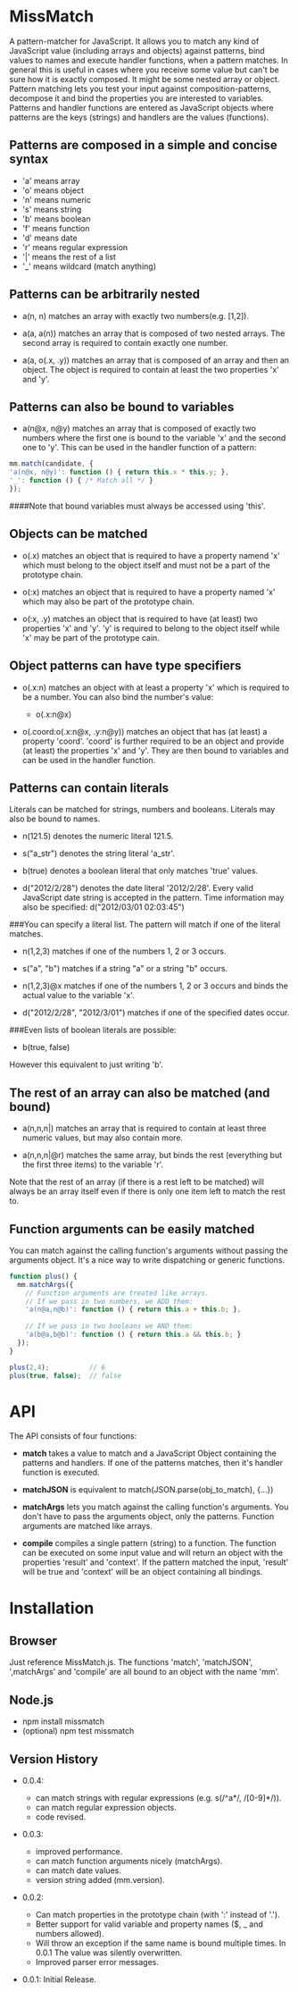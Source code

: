 MissMatch
=========

A pattern-matcher for JavaScript. It allows you to match any kind of JavaScript value (including arrays and objects) against patterns, bind values to names and execute 
handler functions, when a pattern matches. In general this is useful in cases where you receive some value but can't be sure how it is exactly composed. It might be
some nested array or object. Pattern matching lets you test your input against composition-patterns, decompose it and bind the properties you are interested to variables.
Patterns and handler functions are entered as JavaScript objects where patterns are the keys (strings) and handlers are the values (functions).

Patterns are composed in a simple and concise syntax
----------------------------------------------------

  - 'a' means array
  - 'o' means object
  - 'n' means numeric
  - 's' means string
  - 'b' means boolean
  - 'f' means function
  - 'd' means date
  - 'r' means regular expression
  - '|' means the rest of a list
  - '_' means wildcard (match anything)


Patterns can be arbitrarily nested
----------------------------------

  - a(n, n) matches an array with exactly two numbers(e.g. [1,2]).  
  
  - a(a, a(n)) matches an array that is composed of two nested arrays. The second array is required to contain exactly one number.  
  
  - a(a, o(.x, .y)) matches an array that is composed of an array and then an object. The object is required to contain at least 
    the two properties 'x' and 'y'.  


Patterns can also be bound to variables
---------------------------------------

  - a(n@x, n@y) matches an array that is composed of exactly two numbers where the first one is bound to the variable 'x' and the second one
    to 'y'. This can be used in the handler function of a pattern:  
    
```  js
mm.match(candidate, {   
'a(n@x, n@y)': function () { return this.x * this.y; },
'_': function () { /* Match all */ }
});

```

####Note that bound variables must always be accessed using 'this'.

Objects can be matched
----------------------

  - o(.x) matches an object that is required to have a property namend 'x' which must belong to the object itself and must not be a part
    of the prototype chain.
    
  - o(:x) matches an object that is required to have a property named 'x' which may also be part of the prototype chain.
  
  - o(:x, .y) matches an object that is required to have (at least) two properties 'x' and 'y'. 'y' is required to belong to the object itself
    while 'x' may be part of the prototype cain.

Object patterns can have type specifiers
----------------------------------------

  - o(.x:n) matches an object with at least a property 'x' which is required to be a number. You can also bind the number's value:  
    
      * o(.x:n@x)  
      
  - o(.coord:o(.x:n@x, .y:n@y)) matches an object that has (at least) a property 'coord'. 'coord' is further required to be an object and provide
    (at least) the properties 'x' and 'y'. They are then bound to variables and can be used in the handler function.  
    

Patterns can contain literals
-----------------------------

  Literals can be matched for strings, numbers and booleans. Literals may also be bound to names.
  
  - n(121.5) denotes the numeric literal 121.5.
    
  - s("a_str") denotes the string literal 'a_str'.
  
  - b(true) denotes a boolean literal that only matches 'true' values.
  
  - d("2012/2/28") denotes the date literal '2012/2/28'. Every valid JavaScript date string is accepted in the pattern. Time information may also be specified: d("2012/03/01 02:03:45")
  
  ###You can specify a literal list. The pattern will match if one of the literal matches.
  
  - n(1,2,3) matches if one of the numbers 1, 2 or 3 occurs.
  
  - s("a", "b") matches if a string "a" or a string "b" occurs.
  
  - n(1,2,3)@x matches if one of the numbers 1, 2 or 3 occurs and binds the actual value to the variable 'x'.
  
  - d("2012/2/28", "2012/3/01") matches if one of the specified dates occur.
  
  ###Even lists of boolean literals are possible:
  
  - b(true, false)
  
  However this equivalent to just writing 'b'.
    
    
The rest of an array can also be matched (and bound)
----------------------------------------------------

  - a(n,n,n|) matches an array that is required to contain at least three numeric values, but may also contain more.  
    
  - a(n,n,n|@r) matches the same array, but binds the rest (everything but the first three items) to the variable 'r'.
  
Note that the rest of an array (if there is a rest left to be matched) will always be an array itself even if there is only one item left
to match the rest to.


Function arguments can be easily matched
----------------------------------------

You can match against the calling function's arguments without passing the arguments object. It's a nice way to write dispatching or generic functions.

```  js
function plus() {
  mm.matchArgs({
    // Function arguments are treated like arrays.
    // If we pass in two numbers, we ADD them:
    'a(n@a,n@b)': function () { return this.a + this.b; },
    
    // If we pass in two booleans we AND them:
    'a(b@a,b@b)': function () { return this.a && this.b; }    
  });
}

plus(2,4);          // 6 
plus(true, false);  // false
```

API
===

The API consists of four functions:
  
  - **match** takes a value to match and a JavaScript Object containing the patterns and handlers. If one of the patterns matches, then
    it's handler function is executed.
    
  - **matchJSON** is equivalent to match(JSON.parse(obj_to_match), {...})
  
  - **matchArgs** lets you match against the calling function's arguments. You don't have to pass the arguments object, only the patterns.
    Function arguments are matched like arrays.
  
  - **compile** compiles a single pattern (string) to a function. The function can be executed on some input value and will return an object
    with the properties 'result' and 'context'. If the pattern matched the input, 'result' will be true and 'context' will be an object containing
    all bindings.


Installation
============

Browser
-------

Just reference MissMatch.js. The functions 'match', 'matchJSON', ',matchArgs' and 'compile' are all bound to an object with the name 'mm'.

Node.js
-------

  - npm install missmatch
  - (optional) npm test missmatch

Version History
---------------

  - 0.0.4:
    * can match strings with regular expressions (e.g. s(/^a*/, /[0-9]*/)).
    * can match regular expression objects.
    * code revised.

  - 0.0.3:
    * improved performance.
    * can match function arguments nicely (matchArgs).
    * can match date values.
    * version string added (mm.version).

  - 0.0.2: 
    * Can match properties in the prototype chain (with ':' instead of '.').
    * Better support for valid variable and property names ($, _ and numbers allowed).
    * Will throw an exception if the same name is bound multiple times. In 0.0.1 The value was silently overwritten.
    * Improved parser error messages.
    
  - 0.0.1: Initial Release.  
